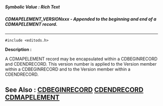 ##### Symbolic Value : Rich Text
##### CDMAPELEMENT_VERSIONxxx - Appended to the beginning and end of a CDMAPELEMENT record.
---
```
#include <editods.h>
```
**Description :**

A CDMAPELEMENT record may be encapsulated within a CDBEGINRECORD and 
CDENDRECORD.  This version number is applied to the Version member within a 
CDBEGINRECORD and to the Version member within a CDENDRECORD.


**See Also :**
[CDBEGINRECORD](/reference/Data/CDBEGINRECORD)
[CDENDRECORD](/reference/Data/CDENDRECORD)
[CDMAPELEMENT](/reference/Data/CDMAPELEMENT)
---
